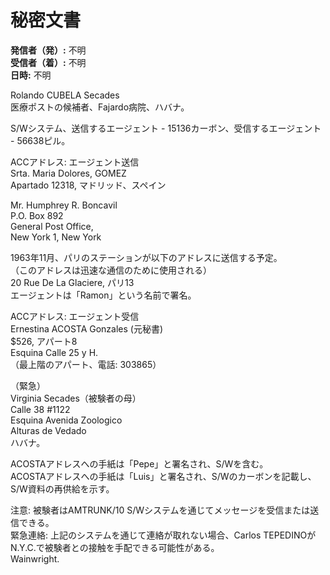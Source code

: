 # 秘密文書

**発信者（発）:** 不明  
**受信者（着）:** 不明  
**日時:** 不明  

Rolando CUBELA Secades  
医療ポストの候補者、Fajardo病院、ハバナ。  

S/Wシステム、送信するエージェント - 15136カーボン、受信するエージェント - 56638ピル。  

ACCアドレス: エージェント送信  
Srta. Maria Dolores, GOMEZ  
Apartado 12318, マドリッド、スペイン  

Mr. Humphrey R. Boncavil  
P.O. Box 892  
General Post Office,  
New York 1, New York  

1963年11月、パリのステーションが以下のアドレスに送信する予定。  
（このアドレスは迅速な通信のために使用される）  
20 Rue De La Glaciere, パリ13  
エージェントは「Ramon」という名前で署名。  

ACCアドレス: エージェント受信  
Ernestina ACOSTA Gonzales (元秘書)  
$526, アパート8  
Esquina Calle 25 y H.  
（最上階のアパート、電話: 303865）  

（緊急）  
Virginia Secades（被験者の母）  
Calle 38 #1122  
Esquina Avenida Zoologico  
Alturas de Vedado  
ハバナ。  

ACOSTAアドレスへの手紙は「Pepe」と署名され、S/Wを含む。  
ACOSTAアドレスへの手紙は「Luis」と署名され、S/Wのカーボンを記載し、S/W資料の再供給を示す。  

注意: 被験者はAMTRUNK/10 S/Wシステムを通じてメッセージを受信または送信できる。  
緊急連絡: 上記のシステムを通じて連絡が取れない場合、Carlos TEPEDINOがN.Y.C.で被験者との接触を手配できる可能性がある。  
Wainwright.